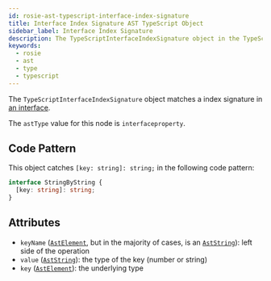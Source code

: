 ```yaml
---
id: rosie-ast-typescript-interface-index-signature
title: Interface Index Signature AST TypeScript Object
sidebar_label: Interface Index Signature
description: The TypeScriptInterfaceIndexSignature object in the TypeScript AST
keywords:
  - rosie
  - ast
  - type
  - typescript
---
```


The `TypeScriptInterfaceIndexSignature` object matches a index signature in [an interface](/docs/rosie/ast/typescript/rosie-ast-typescript-interface).

The `astType` value for this node is `interfaceproperty`.

## Code Pattern

This object catches `[key: string]: string;` in the following code pattern:

```typescript
interface StringByString {
  [key: string]: string;
}
```

## Attributes

- `keyName` ([`AstElement`](/docs/rosie/ast/common/rosie-ast-common-astelement), but in the majority of cases, is an [`AstString`](/docs/rosie/ast/common/rosie-ast-common-aststring)): left side of the operation
- `value` ([`AstString`](/docs/rosie/ast/common/rosie-ast-common-aststring)): the type of the key (number or string)
- `key` ([`AstElement`](/docs/rosie/ast/common/rosie-ast-common-astelement)): the underlying type
